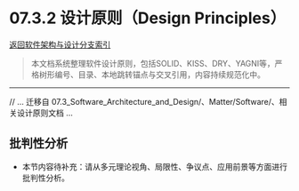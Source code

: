 # 07.3.2 设计原则（Design Principles）

[返回软件架构与设计分支索引](README.md)

> 本文档系统整理软件设计原则，包括SOLID、KISS、DRY、YAGNI等，严格树形编号、目录、本地跳转锚点与交叉引用，内容持续规范化中。

---

// ... 迁移自 07.3_Software_Architecture_and_Design/、Matter/Software/、相关设计原则文档 ...

## 批判性分析

- 本节内容待补充：请从多元理论视角、局限性、争议点、应用前景等方面进行批判性分析。
